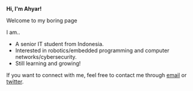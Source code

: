 __Hi, I'm Ahyar!__

Welcome to my boring page

I am..
- A senior IT student from Indonesia.
- Interested in robotics/embedded programming and computer networks/cybersecurity.
- Still learning and growing!

If you want to connect with me, feel free to contact me through [email](mailto:ahyar4y08@gmail.com) or [twitter](twitter.com/ahyar4y).
<!---
ahyar4y/ahyar4y is a ✨ special ✨ repository because its `README.md` (this file) appears on your GitHub profile.
You can click the Preview link to take a look at your changes.
--->
